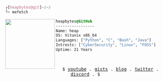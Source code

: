 

```css
┌[heapbytes@git]-(~)
└> mefetch
```
 

<div style="display:block;text-align:left"><img align="left" src="https://user-images.githubusercontent.com/56447720/215329483-0f7dcda1-71a7-495a-9097-2393af297636.png" border="0" style="width:156px;">
  
  ```css
  heapbytes@GitHub
  -----------------
  Name: heap
  OS: Vitunix x86_64
  Languages: ["Python", "C", "Bash", "Java"]
  Intrests: ["CyberSecurity", "Linux", "FOSS"]  
  Uptime: 21 Years
  ```
</div>



<br />
<p align="center">
  <samp>
    $  <a href="https://youtube.com/@heapbytes" target="_blank">youtube</a> .
    <a href="https://gist.github.com/heapbytes" target="_blank">gists</a> .
    <a href="https://heapbytes.tech" target="_blank">blog</a> .
    <a href="https://twitter.com/heapbytes" target="_blank">twitter</a> .
    <a href="https://discordapp.com/users/720625442662383688" target="_blank">discord</a> . $
  </samp>
</p>






